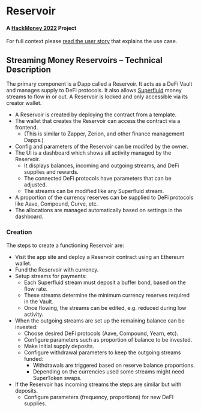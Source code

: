 # Reservoir
#### A [HackMoney 2022](https://hack.ethglobal.com/hackmoney2022/) Project
For full context please [read the user story](https://hackmd.io/@kitblake/BkkYw1bwc) that explains the use case.

## Streaming Money Reservoirs – Technical Description

The primary component is a Dapp called a Reservoir. It acts as a DeFi Vault and manages supply to DeFi protocols. It also allows [Superfluid](https://superfluid.finance/) money streams to flow in or out. A Reservoir is locked and only accessible via its creator wallet. 

- A Reservoir is created by deploying the contract from a template.
- The wallet that creates the Reservoir can access the contract via a frontend.
  - (This is similar to Zapper, Zerion, and other finance management Dapps.)
- Config and parameters of the Reservoir can be modifed by the owner.
- The UI is a dashboard which shows all activity managed by the Reservoir.
  - It displays balances, incoming and outgoing streams, and DeFi supplies and rewards.
  - The connected DeFi protocols have parameters that can be adjusted.
  - The streams can be modified like any Superfluid stream.
- A proportion of the currency reserves can be supplied to DeFi protocols like Aave, Compound, Curve, etc.
- The allocations are managed automatically based on settings in the dashboard.

### Creation
The steps to create a functioning Reservoir are:
- Visit the app site and deploy a Reservoir contract using an Ethereum wallet.
- Fund the Reservoir with currency.
- Setup streams for payments:
  - Each Superfluid stream must deposit a buffer bond, based on the flow rate.
  - These streams determine the minimum currency reserves required in the Vault.
  - Once flowing, the streams can be edited, e.g. reduced during low activity.
- When the outgoing streams are set up the remaining balance can be invested:
  - Choose desired DeFi protocols (Aave, Compound, Yearn, etc).
  - Configure parameters such as proportion of balance to be invested.
  - Make initial supply deposits.
  - Configure withdrawal parameters to keep the outgoing streams funded:
    - Withdrawals are triggered based on reserve balance proportions.
    - Depending on the currencies used some streams might need SuperToken swaps.
- If the Reservoir has incoming streams the steps are similar but with deposits.
  - Configure parameters (frequency, proportions) for new DeFI supplies.
